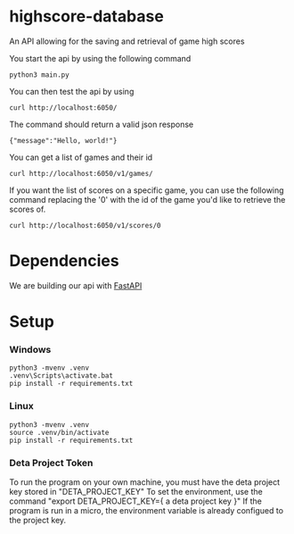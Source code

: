 # highscore-database

An API allowing for the saving and retrieval of game high scores

You start the api by using the following command
```
python3 main.py
```

You can then test the api by using
```
curl http://localhost:6050/
```

The command should return a valid json response
```
{"message":"Hello, world!"}
```

You can get a list of games and their id
```
curl http://localhost:6050/v1/games/
```

If you want the list of scores on a specific game, you can use the following command replacing the '0' with the id of the game you'd like to retrieve the scores of.
```
curl http://localhost:6050/v1/scores/0
```

# Dependencies

We are building our api with [FastAPI](https://fastapi.tiangolo.com/)

# Setup

### Windows
```
python3 -mvenv .venv
.venv\Scripts\activate.bat
pip install -r requirements.txt
```

### Linux
```
python3 -mvenv .venv
source .venv/bin/activate
pip install -r requirements.txt
```

### Deta Project Token

To run the program on your own machine, you must have the deta project key stored in "DETA_PROJECT_KEY"
To set the environment, use the command "export DETA_PROJECT_KEY={ a deta project key }"
If the program is run in a micro, the environment variable is already configued to the project key.
